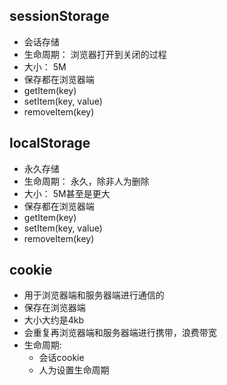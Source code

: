 ## sessionStorage
   * 会话存储
   * 生命周期： 浏览器打开到关闭的过程
   * 大小： 5M
   * 保存都在浏览器端
   * getItem(key)
   * setItem(key, value)
   * removeItem(key)
## localStorage
  * 永久存储
  * 生命周期： 永久，除非人为删除
  * 大小： 5M甚至是更大
  * 保存都在浏览器端
  *  getItem(key)
  * setItem(key, value)
  * removeItem(key)
## cookie
  * 用于浏览器端和服务器端进行通信的
  * 保存在浏览器端
  * 大小大约是4kb
  * 会重复再浏览器端和服务器端进行携带，浪费带宽
  * 生命周期:
    * 会话cookie
    * 人为设置生命周期